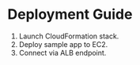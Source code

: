 # Deployment Guide

1. Launch CloudFormation stack.
2. Deploy sample app to EC2.
3. Connect via ALB endpoint.
